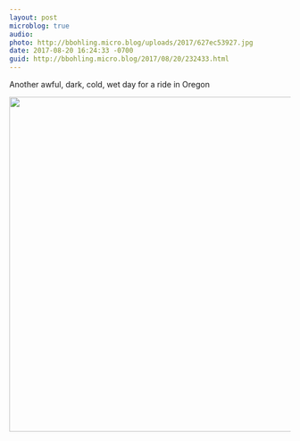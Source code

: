 ```yaml
---
layout: post
microblog: true
audio: 
photo: http://bbohling.micro.blog/uploads/2017/627ec53927.jpg
date: 2017-08-20 16:24:33 -0700
guid: http://bbohling.micro.blog/2017/08/20/232433.html
---
```

Another awful, dark, cold, wet day for a ride in Oregon

<img src="http://bbohling.micro.blog/uploads/2017/627ec53927.jpg" width="600" height="600" />
